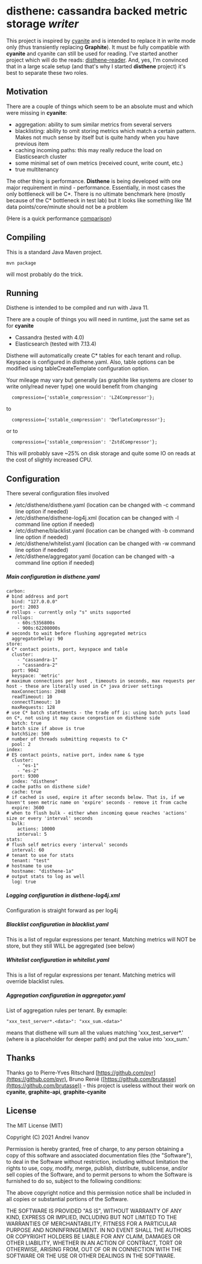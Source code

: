 disthene: cassandra backed metric storage *writer*
==================================================

This project is inspired by [cyanite](https://github.com/pyr/cyanite) and is intended to replace it in write mode only (thus transiently replacing **Graphite**).
It must be fully compatible with **cyanite** and cyanite can still be used for reading. I've started another project 
which will do the reads: [disthene-reader](https://github.com/EinsamHauer/disthene-reader). And, yes, I'm convinced that in a large scale setup (and that's why I started **disthene** project) it's best to separate these two roles. 

## Motivation

There are a couple of things which seem to be an absolute must and which were missing in **cyanite**:

* aggregation: ability to sum similar metrics from several servers
* blacklisting: ability to omit storing metrics which match a certain pattern. Makes not much sense by itself but is quite handy when you have previous item
* caching incoming paths: this may really reduce the load on Elasticsearch cluster
* some minimal set of own metrics (received count, write count, etc.)
* true multitenancy

The other thing is performance. **Disthene** is being developed with one major requirement in mind - performance. 
Essentially, in most cases the only bottleneck will be C\*. 
There is no ultimate benchmark here (mostly because of the C\* bottleneck in test lab) 
but it looks like something like 1M data points/core/minute should not be a problem     

(Here is a quick performance [comparison](https://gist.github.com/EinsamHauer/2aa552a63add5415bfe5))

## Compiling 

This is a standard Java Maven project. 

```
mvn package
```

will most probably do the trick.

## Running

Disthene is intended to be compiled and run with Java 11.
 
There are a couple of things you will need in runtime, just the same set as for **cyanite**

* Cassandra (tested with 4.0)
* Elasticsearch (tested with 7.13.4)

Disthene will automatically create C* tables for each tenant and rollup. Keyspace is configured in disthene.yaml. 
Also, table options can be modified using tableCreateTemplate configuration option.

Your mileage may vary but generally (as graphite like systems are closer to write only/read never type) one would benefit from changing
```
  compression={'sstable_compression': 'LZ4Compressor'};
```
to
```
  compression={'sstable_compression': 'DeflateCompressor'};
```
or to
```
  compression={'sstable_compression': 'ZstdCompressor'};
```

This will probably save ~25% on disk storage and quite some IO on reads at the cost of slightly increased CPU.


## Configuration
There several configuration files involved
* /etc/disthene/disthene.yaml (location can be changed with -c command line option if needed)
* /etc/disthene/disthene-log4j.xml (location can be changed with -l command line option if needed)
* /etc/disthene/blacklist.yaml (location can be changed with -b command line option if needed)
* /etc/disthene/whitelist.yaml (location can be changed with -w command line option if needed)
* /etc/disthene/aggregator.yaml (location can be changed with -a command line option if needed)

##### Main configuration in disthene.yaml
```
carbon:
# bind address and port
  bind: "127.0.0.0"
  port: 2003
# rollups - currently only "s" units supported  
  rollups:
    - 60s:5356800s
    - 900s:62208000s
# seconds to wait before flushing aggregated metrics   
  aggregatorDelay: 90
store:
# C* contact points, port, keyspace and table
  cluster:
    - "cassandra-1"
    - "cassandra-2"
  port: 9042
  keyspace: 'metric'
# maximum connections per host , timeouts in seconds, max requests per host - these are literally used in C* java driver settings
  maxConnections: 2048
  readTimeout: 10
  connectTimeout: 10
  maxRequests: 128
# use C* batch statetments - the trade off is: using batch puts load on C*, not using it may cause congestion on disthene side
  batch: true
# batch size if above is true
  batchSize: 500
# number of threads submitting requests to C*  
  pool: 2
index:
# ES contact points, native port, index name & type
  cluster:
    - "es-1"
    - "es-2"
  port: 9300
  index: "disthene"
# cache paths on disthene side?
  cache: true
# if cached is used, expire it after seconds below. That is, if we haven't seen metric name on 'expire' seconds - remove it from cache
  expire: 3600
# when to flush bulk - either when incoming queue reaches 'actions' size or every 'interval' seconds
  bulk:
    actions: 10000
    interval: 5
stats:
# flush self metrics every 'interval' seconds
  interval: 60
# tenant to use for stats
  tenant: "test"
# hostname to use
  hostname: "disthene-1a"
# output stats to log as well
  log: true
```

##### Logging configuration in disthene-log4j.xml
Configuration is straight forward as per log4j

##### Blacklist configuration in blacklist.yaml
This is a list of regular expressions per tenant. Matching metrics will NOT be store, but they still WILL be aggregated (see below)

##### Whitelist configuration in whitelist.yaml
This is a list of regular expressions per tenant. Matching metrics will override blacklist rules.

##### Aggregation configuration in aggregator.yaml
List of aggregation rules per tenant. By exmaple:
```
"xxx_test_server*.<data>": "xxx_sum.<data>"
```
means that disthene will sum all the values matching 'xxx_test_server*.<data>' (where <data> is a placeholder for deeper path) and put the value into 'xxx_sum.<data>'


## Thanks

Thanks go to Pierre-Yves Ritschard [https://github.com/pyr](https://github.com/pyr), Bruno Renié ([https://github.com/brutasse](https://github.com/brutasse)) - 
this project is useless without their work on **cyanite**, **graphite-api**, **graphite-cyanite**

## License

The MIT License (MIT)

Copyright (C) 2021 Andrei Ivanov

Permission is hereby granted, free of charge, to any person obtaining a copy
of this software and associated documentation files (the "Software"), to deal
in the Software without restriction, including without limitation the rights
to use, copy, modify, merge, publish, distribute, sublicense, and/or sell
copies of the Software, and to permit persons to whom the Software is
furnished to do so, subject to the following conditions:

The above copyright notice and this permission notice shall be included in all
copies or substantial portions of the Software.

THE SOFTWARE IS PROVIDED "AS IS", WITHOUT WARRANTY OF ANY KIND, EXPRESS OR
IMPLIED, INCLUDING BUT NOT LIMITED TO THE WARRANTIES OF MERCHANTABILITY,
FITNESS FOR A PARTICULAR PURPOSE AND NONINFRINGEMENT. IN NO EVENT SHALL THE
AUTHORS OR COPYRIGHT HOLDERS BE LIABLE FOR ANY CLAIM, DAMAGES OR OTHER
LIABILITY, WHETHER IN AN ACTION OF CONTRACT, TORT OR OTHERWISE, ARISING FROM,
OUT OF OR IN CONNECTION WITH THE SOFTWARE OR THE USE OR OTHER DEALINGS IN THE
SOFTWARE.
